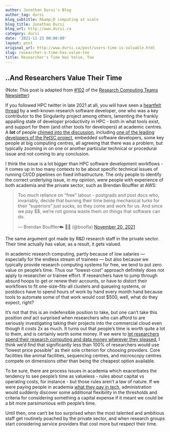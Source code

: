 ```yaml
---
author: Jonathan Dursi's Blog
author_tag: dursi
blog_subtitle: R&amp;D computing at scale
blog_title: Jonathan Dursi
blog_url: http://www.dursi.ca
category: dursi
date: '2021-11-23 00:00:00'
layout: post
original_url: http://www.dursi.ca/post/users-time-is-valuable.html
slug: researcher-s-time-has-value-too
title: Researcher's Time Has Value, Too
---
```


<h2 id="and-researchers-value-their-time">..And Researchers Value Their Time</h2>

<p>(Note: This post is adapted from <a href="https://www.researchcomputingteams.org/newsletter_issues/0102">#102</a> of the <a href="https://www.researchcomputingteams.org">Research Computing Teams Newsletter</a>)</p>


<p>If you followed HPC twitter in late 2021 at all, you will have seen a <a href="https://twitter.com/vsoch/status/1461908217223528448">heartfelt thread</a> by a well-known research software developer, one who was a key contributor to the Singularity project among others, lamenting the frankly appalling state of developer productivity in HPC - both in what tools exist, and support for them (and other tools for developers) at academic centres.  A <strong>lot</strong> of people <a href="https://twitter.com/HPC_Guru/status/1462070286983983108">chimed into the discussion</a>, including <a href="https://twitter.com/five9a2/status/1462137427527675918">one of the leading developers of the PetSC project</a>, embedded software developers, some key people at big computing centres, all agreeing that there was a problem, but typically zooming in on one or another particular technical or procedural issue and not coming to any conclusion.</p>


<p>I think the issue is a lot bigger than HPC software development workflows - it comes up in too many contexts to be about specific technical issues of running CI/CD pipelines on fixed infrastructure.  The only people to identify the correct underlying issue, in my opinion, were people with experience of both academia and the private sector, such as Brendan Bouffler at AWS:</p>


<blockquote class="twitter-tweet"><p dir="ltr" lang="en">Too much reliance on “free” labour - postgrads and post docs who, invariably, decide that burning their time being mechanical turks for their “superiors” just sucks, so they come and work for us. And since we pay $$, we’re not gonna waste them on things that software can do.</p>
&mdash; Brendan Bouffler☁️ 🏳️‍🌈 (@boofla) <a href="https://twitter.com/boofla/status/1462099372255203346?ref_src=twsrc%5Etfw">November 20, 2021</a></blockquote>


<p>The same argument got made by R&amp;D research staff in the private sector.  Their time actually has value; as a result, it gets valued.</p>


<p>In academic research computing, partly because of low salaries — especially for the endless stream of trainees — but also because we typically provide research computing systems for free, we tend to put zero value on people’s time.  Thus our “lowest-cost” approach definitely does not apply to researcher or trainee effort. If researchers have to jump through absurd hoops to get or renew their accounts, or have to distort their workflows to fit one-size-fits-all clusters and queueing systems, or postdocs have to spend hours of work by hand every month hand because tools to automate some of that work would cost $500, well, what do they expect, right?</p>


<p>It’s not that this is an indefensible position to take, but one can’t take this position <em>and</em> act surprised when researchers who can afford to are seriously investigating taking their projects into the commercial cloud even though it costs 2x as much.  It turns out that people’s time is worth quite a lot to them, and is certainly worth some money.  If we were to <a href="https://www.dursi.ca/post/research-computing-funding-to-researchers">let researchers spend their research computing and data money wherever they pleased</a>, I think we’d find that significantly less than 100% of researchers would use “lowest price possible” as their sole criterion for choosing providers.  Core facilities like animal facilities, sequencing centres, and microscopy centres compete on dimensions other than being the cheapest option available.</p>


<p>To be sure, there are process issues in academia which exacerbates the tendency to see people’s time as valueless - rules about capital vs operating costs, for instance - but those rules aren’t a law of nature.  If we were paying people in academia <a href="https://www.levels.fyi/">what they pay in tech</a>, administration would suddenly discover some additional flexibility in the thresholds and criteria for considering something a capital expense if it meant we could be a bit more parsimonious with people’s time.</p>


<p>Until then, one can’t be too surprised when the most talented and ambitious staff get routinely poached by the private sector, and when research groups start considering service providers that cost more but respect their time.</p>